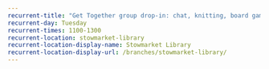 ```yaml
---
recurrent-title: "Get Together group drop-in: chat, knitting, board games and more – call Janet 01449 771230 for info"
recurrent-day: Tuesday
recurrent-times: 1100-1300
recurrent-location: stowmarket-library
recurrent-location-display-name: Stowmarket Library
recurrent-location-display-url: /branches/stowmarket-library/
---
```


